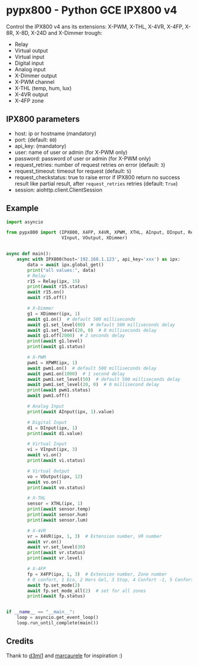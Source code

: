# pypx800 - Python GCE IPX800 v4

Control the IPX800 v4 ans its extensions: X-PWM, X-THL, X-4VR, X-4FP, X-8R, X-8D, X-24D and X-Dimmer trough:

- Relay
- Virtual output
- Virtual input
- Digital input
- Analog input
- X-Dimmer output
- X-PWM channel
- X-THL (temp, hum, lux)
- X-4VR output
- X-4FP zone

## IPX800 parameters

- host: ip or hostname (mandatory)
- port: (default: `80`)
- api_key: (mandatory)
- user: name of user or admin (for X-PWM only)
- password: password of user or admin (for X-PWM only)
- request_retries: number of request retries on error (default: `3`)
- request_timeout: timeout for request (default: `5`)
- request_checkstatus: true to raise error if IPX800 return no success result like partial result, after `request_retries` retries (default: `True`)
- session: aiohttp.client.ClientSession

## Example

```python
import asyncio

from pypx800 import (IPX800, X4FP, X4VR, XPWM, XTHL, AInput, DInput, Relay,
                     VInput, VOutput, XDimmer)


async def main():
    async with IPX800(host='192.168.1.123', api_key='xxx') as ipx:
        data = await ipx.global_get()
        print("all values:", data)
        # Relay
        r15 = Relay(ipx, 15)
        print(await r15.status)
        await r15.on()
        await r15.off()

        # X-Dimmer
        g1 = XDimmer(ipx, 1)
        await g1.on()  # default 500 milliseconds
        await g1.set_level(80)  # default 500 milliseconds delay
        await g1.set_level(20, 0)  # 0 milliseconds delay
        await g1.off(2000)  # 2 seconds delay
        print(await g1.level)
        print(await g1.status)

        # X-PWM
        pwm1 = XPWM(ipx, 1)
        await pwm1.on()  # default 500 milliseconds delay
        await pwm1.on(1000)  # 1 second delay
        await pwm1.set_level(50)  # default 500 milliseconds delay
        await pwm1.set_level(20, 0)  # 0 millisecond delay
        print(await pwm1.status)
        await pwm1.off()

        # Analog Input
        print(await AInput(ipx, 1).value)

        # Digital Input
        d1 = DInput(ipx, 1)
        print(await d1.value)

        # Virtual Input
        vi = VInput(ipx, 3)
        await vi.on()
        print(await vi.status)

        # Virtual Output
        vo = VOutput(ipx, 12)
        await vo.on()
        print(await vo.status)

        # X-THL
        sensor = XTHL(ipx, 1)
        print(await sensor.temp)
        print(await sensor.hum)
        print(await sensor.lum)

        # X-4VR
        vr = X4VR(ipx, 1, 3)  # Extension number, VR number
        await vr.on()
        await vr.set_level(30)
        print(await vr.status)
        print(await vr.level)

        # X-4FP
        fp = X4FP(ipx, 1, 3)  # Extension number, Zone number
        # 0 confort, 1 Eco, 2 Hors Gel, 3 Stop, 4 Confort -1, 5 Confort -2
        await fp.set_mode(2)
        await fp.set_mode_all(2)  # set for all zones
        print(await fp.status)


if __name__ == "__main__":
    loop = asyncio.get_event_loop()
    loop.run_until_complete(main())

```

## Credits

Thank to [d3mi1](https://github.com/d4mi1/python-ipx800) and [marcaurele](https://github.com/marcaurele/gce-ipx800) for inspiration :)
